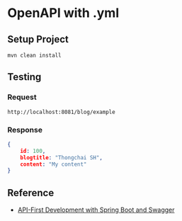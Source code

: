 # OpenAPI with .yml

## Setup Project
```
mvn clean install
```

## Testing
### Request
```
http://localhost:8081/blog/example
```
### Response
```json
{
    id: 100,
    blogtitle: "Thongchai SH",
    content: "My content"
}
```

## Reference
- [API-First Development with Spring Boot and Swagger](https://reflectoring.io/spring-boot-openapi/)
